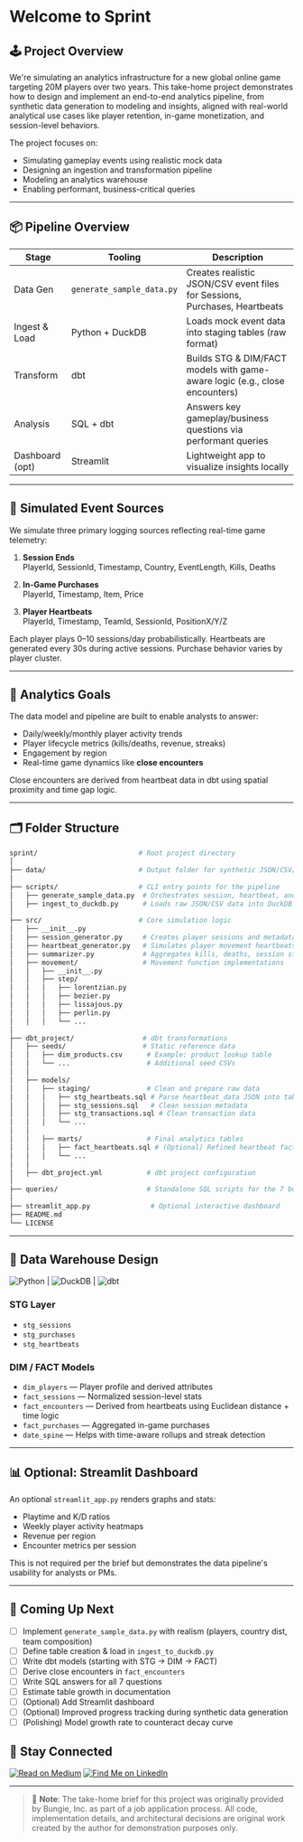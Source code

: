 # Welcome to Sprint

## 🕹️ Project Overview

We're simulating an analytics infrastructure for a new global online game targeting 20M players over two years. This take-home project demonstrates how to design and implement an end-to-end analytics pipeline, from synthetic data generation to modeling and insights, aligned with real-world analytical use cases like player retention, in-game monetization, and session-level behaviors.

The project focuses on:

- Simulating gameplay events using realistic mock data
- Designing an ingestion and transformation pipeline
- Modeling an analytics warehouse
- Enabling performant, business-critical queries

---

## 📦 Pipeline Overview

| Stage           | Tooling                   | Description                                                                 |
| --------------- | ------------------------- | --------------------------------------------------------------------------- |
| Data Gen        | `generate_sample_data.py` | Creates realistic JSON/CSV event files for Sessions, Purchases, Heartbeats  |
| Ingest & Load   | Python + DuckDB           | Loads mock event data into staging tables (raw format)                      |
| Transform       | dbt                       | Builds STG & DIM/FACT models with game-aware logic (e.g., close encounters) |
| Analysis        | SQL + dbt                 | Answers key gameplay/business questions via performant queries              |
| Dashboard (opt) | Streamlit                 | Lightweight app to visualize insights locally                               |

---

## 🧪 Simulated Event Sources

We simulate three primary logging sources reflecting real-time game telemetry:

1. **Session Ends**  
   PlayerId, SessionId, Timestamp, Country, EventLength, Kills, Deaths

2. **In-Game Purchases**  
   PlayerId, Timestamp, Item, Price

3. **Player Heartbeats**  
   PlayerId, Timestamp, TeamId, SessionId, PositionX/Y/Z

Each player plays 0–10 sessions/day probabilistically. Heartbeats are generated every 30s during active sessions. Purchase behavior varies by player cluster.

---

## 🧠 Analytics Goals

The data model and pipeline are built to enable analysts to answer:

- Daily/weekly/monthly player activity trends
- Player lifecycle metrics (kills/deaths, revenue, streaks)
- Engagement by region
- Real-time game dynamics like **close encounters**

Close encounters are derived from heartbeat data in dbt using spatial proximity and time gap logic.

---

## 🗂️ Folder Structure

```bash
sprint/                         # Root project directory
│
├── data/                       # Output folder for synthetic JSON/CSV/Parquet data
│
├── scripts/                    # CLI entry points for the pipeline
│   ├── generate_sample_data.py  # Orchestrates session, heartbeat, and summary generation
│   ├── ingest_to_duckdb.py      # Loads raw JSON/CSV data into DuckDB
│
├── src/                        # Core simulation logic
│   ├── __init__.py
│   ├── session_generator.py     # Creates player sessions and metadata
│   ├── heartbeat_generator.py   # Simulates player movement heartbeats in 3D space
│   ├── summarizer.py            # Aggregates kills, deaths, session stats
│   ├── movement/                # Movement function implementations
│   │   ├── __init__.py
│   │   ├── step/
│   │   │   ├── lorentzian.py
│   │   │   ├── bezier.py
│   │   │   ├── lissajous.py
│   │   │   ├── perlin.py
│   │   │   └── ...
│
├── dbt_project/                 # dbt transformations
│   ├── seeds/                   # Static reference data
│   │   ├── dim_products.csv      # Example: product lookup table
│   │   └── ...                   # Additional seed CSVs
│   │
│   ├── models/
│   │   ├── staging/              # Clean and prepare raw data
│   │   │   ├── stg_heartbeats.sql # Parse heartbeat_data JSON into tabular format
│   │   │   ├── stg_sessions.sql   # Clean session metadata
│   │   │   ├── stg_transactions.sql # Clean transaction data
│   │   │   └── ...
│   │
│   │   ├── marts/                # Final analytics tables
│   │   │   ├── fact_heartbeats.sql # (Optional) Refined heartbeat facts
│   │   │   └── ...
│   │
│   ├── dbt_project.yml           # dbt project configuration
│
├── queries/                      # Standalone SQL scripts for the 7 business questions
│
├── streamlit_app.py               # Optional interactive dashboard
├── README.md
└── LICENSE


```

---

## 🧱 Data Warehouse Design

![Python](https://img.shields.io/badge/Python-3.11-blue?logo=python&logoColor=white&style=flat-square) |
![DuckDB](https://img.shields.io/badge/DuckDB-%231C2D3F?logo=DuckDB&logoColor=white&style=flat-square) |
![dbt](https://img.shields.io/badge/dbt-%23FF694B?logo=dbt&logoColor=white&style=flat-square)

### STG Layer

- `stg_sessions`
- `stg_purchases`
- `stg_heartbeats`

### DIM / FACT Models

- `dim_players` — Player profile and derived attributes
- `fact_sessions` — Normalized session-level stats
- `fact_encounters` — Derived from heartbeats using Euclidean distance + time logic
- `fact_purchases` — Aggregated in-game purchases
- `date_spine` — Helps with time-aware rollups and streak detection

---

## 📊 Optional: Streamlit Dashboard

An optional `streamlit_app.py` renders graphs and stats:

- Playtime and K/D ratios
- Weekly player activity heatmaps
- Revenue per region
- Encounter metrics per session

This is not required per the brief but demonstrates the data pipeline's usability for analysts or PMs.

---

## 🚀 Coming Up Next

- [ ] Implement `generate_sample_data.py` with realism (players, country dist, team composition)
- [ ] Define table creation & load in `ingest_to_duckdb.py`
- [ ] Write dbt models (starting with STG → DIM → FACT)
- [ ] Derive close encounters in `fact_encounters`
- [ ] Write SQL answers for all 7 questions
- [ ] Estimate table growth in documentation
- [ ] (Optional) Add Streamlit dashboard
- [ ] (Optional) Improved progress tracking during synthetic data generation
- [ ] (Polishing) Model growth rate to counteract decay curve

## 📣 Stay Connected

[![Read on Medium](https://img.shields.io/badge/Read%20on-Medium-black?logo=medium)](https://upandtothewrite.medium.com/)
[![Find Me on LinkedIn](https://img.shields.io/badge/Connect-LinkedIn-blue?logo=linkedin)](https://www.linkedin.com/in/chrisadan/)

---

> 📌 **Note**: The take-home brief for this project was originally provided by Bungie, Inc. as part of a job application process. All code, implementation details, and architectural decisions are original work created by the author for demonstration purposes only.
